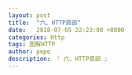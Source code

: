 ```yaml
---
layout: post
title:  "六、HTTP首部"
date:   2018-07-05 22:23:00 +0800
categories: Http
tags: 图解HTTP
author: pepe
description: 『 六、HTTP首部 』
---
```





























































